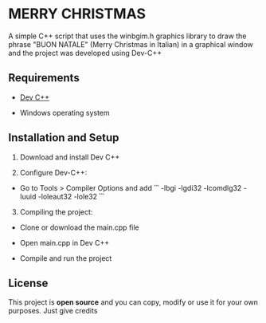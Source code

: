 # MERRY CHRISTMAS
A simple C++ script that uses the winbgim.h graphics library to draw the phrase "BUON NATALE" (Merry Christmas in Italian) in a graphical window and the project was developed using Dev-C++

## Requirements
- [Dev C++](https://www.embarcadero.com/free-tools/dev-cpp)

- Windows operating system

## Installation and Setup
1. Download and install Dev C++

2. Configure Dev-C++:

- Go to Tools > Compiler Options and add 
՝՝՝ -lbgi -lgdi32 -lcomdlg32 -luuid -loleaut32 -lole32 ՝՝՝

3. Compiling the project:

- Clone or download the main.cpp file

- Open main.cpp in Dev C++

- Compile and run the project

## License
This project is **open source** and you can copy, modify or use it for your own purposes. Just give credits